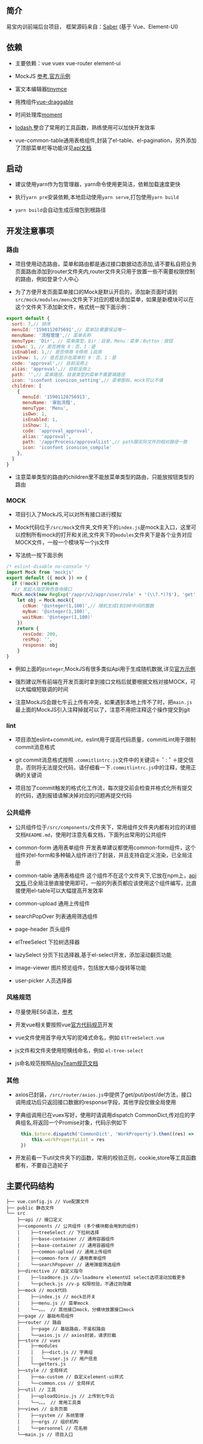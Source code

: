 ## 简介

易宝内训前端后台项目， 框架源码来自：[Saber](https://saber.bladex.vip) (基于 Vue、Element-UI)

## 依赖

* 主要依赖：vue vuex vue-router element-ui 

* MockJS [参考](https://juejin.im/post/5cf726b5e51d454fbf5409bc),[官方示例](http://mockjs.com/examples.html)

* 富文本编辑器[tinymce](https://github.com/tinymce/tinymce-vue)

* 拖拽组件[vue-draggable](https://github.com/SortableJS/Vue.Draggable)

* 时间处理库[moment](http://momentjs.cn/docs/#/use-it/)

* [lodash](https://www.lodashjs.com/),整合了常用的工具函数，熟练使用可以加快开发效率
  
* vue-common-table通用表格组件,封装了el-table、el-pagination，另外添加了顶部菜单栏等功能详见[api文档](https://github.com/kingqi/vue-common-table/blob/master/README.md)
## 启动

* 建议使用yarn作为包管理器，yarn命令使用更简洁，依赖加载速度更快

* 执行`yarn pre`安装依赖,本地启动使用`yarn serve`,打包使用`yarn build`

* `yarn build`会自动生成压缩包到根路径

## 开发注意事项

### 路由

* 项目使用动态路由，菜单和路由都是通过接口数据动态添加,请不要私自把业务页面路由添加到router文件夹内,router文件夹只用于放置一些不需要权限控制的路由，例如登录个人中心

* 为了方便开发页面菜单接口的Mock是默认开启的，添加新页面时请到`src/mock/modules/menu`文件夹下对应的模块添加菜单，如果是新模块可以在这个文件夹下添加新文件，格式统一按下面示例：
```js
export default {
  sort: 7,// 排序
  menuId: '1590112075691',// 菜单ID需要保证唯一
  menuName: '流程管理',// 菜单名称
  menuType: 'Dir', // 菜单类型，Dir：目录，Menu：菜单；Button：按钮
  isOwn: 1, // 是否拥有 0：否，1：是
  isEnabled: 1,// 是否停用 0停用 1启用
  isShow: 1, // 是否显示在菜单栏 0：否，1：是
  code: 'approval',// 目前没用上
  alias: 'approval',// 目前没用上
  path: '',// 菜单路径，目录类型的菜单不需要填路径
  icon: 'iconfont iconicon_setting',// 菜单图标，mock可以不填
  children: [
    {
      menuId: '15901120756913',
      menuName: '审批流程',
      menuType: 'Menu',
      isOwn: 1,
      isEnabled: 1, 
      isShow: 1,
      code: 'approval_approval',
      alias: 'approval',
      path: '/apprProcess/approvalList',// path跟实际文件的相对路径一致
      icon: 'iconfont iconicon_compile'
    },
  ]
}
```
* 注意菜单类型的路由的children里不能放菜单类型的路由，只能放按钮类型的路由
### MOCK

* 项目引入了MockJS,可以对所有接口进行模拟

* Mock代码位于`/src/mock`文件夹,文件夹下的`index.js`是mock主入口，这里可以控制所有mock的打开和关闭,文件夹下的`modules`文件夹下是各个业务对应MOCK文件，一般一个模块写一个js文件

* 写法统一按下面示例
```js
/* eslint-disable no-console */
import Mock from 'mockjs'
export default ({ mock }) => {
  if (!mock) return
   // 发起人指定角色查询接口
  Mock.mock(new RegExp('/appr/v2/appr/user/role' + '(\\?.*)?$'), 'get', (req) => {
    let obj = Mock.mock({
      ccNum: '@integer(1,100)',// 随机生成1到100中间的整数
      myNum: '@integer(1,100)',
      waitNum: '@integer(1,100)'
    })
    return {
      resCode: 200,
      resMsg: '',
      response: obj
    }
}
```

* 例如上面的`@integer`,MockJS有很多类似Api用于生成随机数据,详见[官方示例](http://mockjs.com/examples.html)

* 强烈建议所有前端在开发页面时拿到接口文档后就要根据文档对接MOCK，可以大幅缩短联调的时间 

* 注意MockJS会跟七牛云上传有冲突，如果遇到本地上传不了时，把`main.js`最上面的MockJS引入注释掉就可以了，注意不用把注释这个操作提交到git


### lint

* 项目添加eslint+commitLint，eslint用于提高代码质量，commitLint用于限制commit消息格式

* git commit消息格式按照 `.commitlintrc.js`文件中的关键词＋＇:＇＋提交信息，否则将无法提交代码，请仔细看一下`.commitlintrc.js`中的注释，使用正确的关键词

* 项目加了commit触发的格式化工作流，每次提交前会检查并格式化所有提交的代码，遇到报错请解决掉对应的问题再提交代码


### 公共组件

* 公共组件位于`/src/components/`文件夹下，常用组件文件夹内都有对应的详细文档`README.md`，使用时注意先看文档，下面列出常用的公共组件

* common-form 通用表单组件 开发表单建议都使用common-form组件，这个组件对el-form和多种输入组件进行了封装，并且支持自定义渲染，已全局注册

* common-table 通用表格组件 这个组件不在这个文件夹下,它放在npm上，[api文档](https://github.com/kingqi/vue-common-table/blob/master/README.md),已全局注册直接使用即可，一般的列表页都应该使用这个组件编写，比直接使用el-table可以大幅提高开发效率

* common-upload 通用上传组件

* searchPopOver 列表通用筛选组件

* page-header 页头组件

* elTreeSelect 下拉树选择器

* lazySelect 分页下拉选择器,基于el-select开发，添加滚动翻页功能

* image-viewer 图片预览组件，包括放大缩小旋转等功能

* user-picker 人员选择器
### 风格规范

* 尽量使用ES6语法，[参考](https://es6.ruanyifeng.com/#docs/style)

* 开发vue相关要按照vue[官方代码规范](https://cn.vuejs.org/v2/style-guide/index.html)开发

* vue文件使用首字母大写的驼峰式命名，例如 `ElTreeSelect.vue`
  
* js文件和文件夹使用短横线命名，例如 `el-tree-select`

* js命名规范按照[AlloyTeam规范文档](http://alloyteam.github.io/CodeGuide/#js-variable-naming)
### 其他

* axios已封装，`/src/router/axios.js`中提供了get/put/post/del方法，接口调用成功后只返回接口数据的response字段，其他字段仅做全局使用

* 字典组调用已在vuex写好，使用时请调用dispatch CommonDict,传对应的字典组名,将返回一个Promise对象，代码示例如下
  ```js
    this.$store.dispatch('CommonDict', 'WorkProperty').then((res) => {
        this.workPropertyList = res
    })
  ```

* 开发前看一下util文件夹下的函数，常用的校验正则，cookie,store等工具函数都有，不要自己造轮子

## 主要代码结构

```
├── vue.config.js // Vue配置文件
├── public 静态文件
└── src
    ├──api // 接口定义
    ├──components // 公共组件 (多个模块都会用到的组件)
    │    ├──treeSelect // 下拉树选择
    │    ├──base-container // 通用容器组件
    │    ├──base-container // 通用容器组件
    │    ├──common-upload // 通用上传组件
    │    ├──common-form // 通用表单组件
    │    └──searchPopover // 通用弹窗筛选组件
    ├──directive // 自定义指令
    │    ├──loadmore.js //v-loadmore elementUI select选项滚动加载更多
    │    └──pcheck.js //v-p 权限校验，不通过则隐藏
    ├──mock // mock代码
    │    ├──index.js // mock总开关
    │    ├──menu.js // 菜单mock
    │    └──。。。 // 其他接口mock，分模块放置接口mock
    ├──page // 基础布局组件
    ├──router // 路由
    │    ├──page // 基础路由，不鉴权路由
    │    └──axios.js // axios封装，请求拦截
    ├──store // vuex
    │    ├──modules 
    │    │   ├──dict.js // 字典组
    │    │   └──user.js // 用户信息
    │    └──getters.js
    ├──style // 全局样式
    │    ├──oa-custom // 自定义element-ui样式
    │    └──common.css // 全局样式
    ├──util // 工具
    │    ├──uploadQiniu.js // 上传到七牛云
    │    └──。。。 // 常用工具类
    ├──views // 业务页面
    │    ├──system // 系统管理
    │    ├──orgs // 组织机构
    │    └──personnel // 花名册
    └──main.js // 项目入口
```
